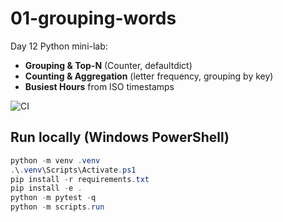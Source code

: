 # 01-grouping-words

Day 12 Python mini-lab:
- **Grouping & Top-N** (Counter, defaultdict)
- **Counting & Aggregation** (letter frequency, grouping by key)
- **Busiest Hours** from ISO timestamps

![CI](https://github.com/Jwolf13/01-grouping-words/actions/workflows/ci.yml/badge.svg)

## Run locally (Windows PowerShell)
```powershell
python -m venv .venv
.\.venv\Scripts\Activate.ps1
pip install -r requirements.txt
pip install -e .
python -m pytest -q
python -m scripts.run
